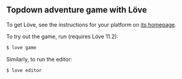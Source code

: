 Topdown adventure game with Löve
--------------------------------

To get Löve, see the instructions for your platform on [its
homepage](https://love2d.org/).

To try out the game, run (requires Löve 11.2):
```bash
$ love game
```

Similarly, to run the editor:
```bash
$ love editor
```
